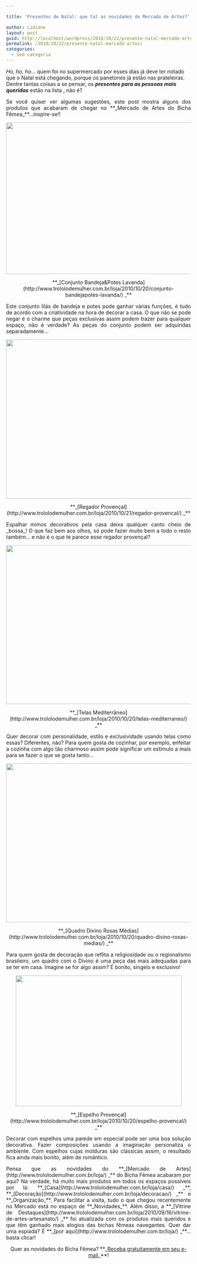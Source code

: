 ```yaml
---

title: 'Presentes de Natal: que tal as novidades do Mercado de Artes?'

author: Lidiane
layout: post
guid: http://localhost/wordpress/2010/10/22/presente-natal-mercado-artes/
permalink: /2010/10/22/presente-natal-mercado-artes/
categories:
  - Sem categoria
---
```

_Ho, ho, ho_… quem foi no supermercado por esses dias já deve ter notado que o Natal está chegando, porque os panetones já estão nas prateleiras. Dentre tantas coisas a se pensar, os **_presentes para as pessoas mais queridas_** estão na lista , não é?

<p style="text-align: justify;">
  Se você quiser ver algumas sugestões, este post mostra alguns dos produtos que acabaram de chegar no **_Mercado de Artes do Bicha Fêmea_**…inspire-se!!
</p>

<!--more-->

<p style="text-align: center;">
  <a href="http://www.trololodemulher.com.br/blog/wp-content/uploads/2010/10/Conjunto-BandejaPotes-Lavanda.jpg"><img class="alignnone size-full wp-image-5334" title="Conjunto Bandeja&Potes Lavanda" src="http://www.trololodemulher.com.br/blog/wp-content/uploads/2010/10/Conjunto-BandejaPotes-Lavanda.jpg" alt="" width="558" height="412" /></a>
</p>

<p style="text-align: center;">
  **_[Conjunto Bandeja&Potes Lavanda](http://www.trololodemulher.com.br/loja/2010/10/20/conjunto-bandejapotes-lavanda/) _**
</p>

<p style="text-align: justify;">
  Este conjunto lilás de bandeja e potes pode ganhar várias funções, é tudo de acordo com a criatividade na hora de decorar a casa. O que não se pode negar é o charme que peças exclusivas assim podem trazer para qualquer espaço, não é verdade? As peças do conjunto podem ser adquiridas separadamente…
</p>

<p style="text-align: center;">
  <a href="http://www.trololodemulher.com.br/blog/wp-content/uploads/2010/10/Regador-Provencal.jpg"><img class="alignnone size-full wp-image-5337" title="Regador Provençal" src="http://www.trololodemulher.com.br/blog/wp-content/uploads/2010/10/Regador-Provencal.jpg" alt="" width="648" height="432" /></a>
</p>

<p style="text-align: center;">
  **_[Regador Provençal](http://www.trololodemulher.com.br/loja/2010/10/21/regador-provencal/) _**
</p>

<p style="text-align: justify;">
  Espalhar mimos decorativos pela casa deixa qualquer canto cheio de _bossa_! O que faz bem aos olhos, só pode fazer muito bem a todo o resto também… e não é o que te parece esse regador provençal?
</p>

<p style="text-align: center;">
  <a href="http://www.trololodemulher.com.br/blog/wp-content/uploads/2010/10/Telas-Mediterraneo.jpg"><img class="alignnone size-full wp-image-5338" title="Telas Mediterrâneo" src="http://www.trololodemulher.com.br/blog/wp-content/uploads/2010/10/Telas-Mediterraneo.jpg" alt="" width="648" height="432" /></a>
</p>

<p style="text-align: center;">
  **_[Telas Mediterrâneo](http://www.trololodemulher.com.br/loja/2010/10/20/telas-mediterraneo/) _**
</p>

<p style="text-align: justify;">
  Quer decorar com personalidade, estilo e exclusividade usando telas como essas? Diferentes, não? Para quem gosta de cozinhar, por exemplo, enfeitar a cozinha com algo tão charmoso assim pode significar um estímulo a mais para se fazer o que se gosta tanto…
</p>

<p style="text-align: center;">
  <a href="http://www.trololodemulher.com.br/blog/wp-content/uploads/2010/10/Divino-Rosas-Medias.jpg"><img class="alignnone size-full wp-image-5339" title="Divino Rosas Médias" src="http://www.trololodemulher.com.br/blog/wp-content/uploads/2010/10/Divino-Rosas-Medias.jpg" alt="" width="648" height="432" /></a>
</p>

<p style="text-align: center;">
  **_[Quadro Divino Rosas Médias](http://www.trololodemulher.com.br/loja/2010/10/20/quadro-divino-rosas-medias/) _**
</p>

<p style="text-align: justify;">
  Para quem gosta de decoração que reflita a religiosidade ou o regionalismo brasileiro, um quadro com o Divino é uma peça das mais adequadas para se ter em casa. Imagine se for algo assim? É bonito, singelo e exclusivo!
</p>

<p style="text-align: center;">
  <a href="http://www.trololodemulher.com.br/blog/wp-content/uploads/2010/10/Espelho-Provencal.jpg"><img class="alignnone size-full wp-image-5340" title="Espelho Provençal" src="http://www.trololodemulher.com.br/blog/wp-content/uploads/2010/10/Espelho-Provencal.jpg" alt="" width="453" height="356" /></a>
</p>

<p style="text-align: center;">
  **_[Espelho Provençal](http://www.trololodemulher.com.br/loja/2010/10/20/espelho-provencal/) _**
</p>

<p style="text-align: justify;">
  Decorar com espelhos uma parede em especial pode ser uma boa solução decorativa. Fazer composições usando a imaginação personaliza o ambiente. Com espelhos cujas molduras são clássicas assim, o resultado fica ainda mais bonito, além de romântico.
</p>

<p style="text-align: justify;">
  Pensa que as novidades do **_[Mercado de Artes](http://www.trololodemulher.com.br/loja/) _** do Bicha Fêmea acabaram por aqui? Na verdade, há muito mais produtos em todos os espaços possíveis por lá: **_[Casa](http://www.trololodemulher.com.br/loja/casa/) _**, **_[Decoração](http://www.trololodemulher.com.br/loja/decoracao/) _** e **_Organização_**. Para facilitar a visita, tudo o que chegou recentemente no Mercado está no espaço de **_Novidades_**. Além disso, a **_[Vitrine de Destaques](http://www.trololodemulher.com.br/loja/2010/09/16/vitrine-de-artes-artesanato/) _** foi atualizada com os produtos mais queridos e que têm ganhado mais elogios das bichas fêmeas navegantes. Quer dar uma espiada? É **_[por aqui](http://www.trololodemulher.com.br/loja/) _**… basta clicar!
</p>

<p style="text-align: center;">
  Quer as novidades do Bicha Fêmea? **_<a href="http://feedburner.google.com/fb/a/mailverify?uri=blogbichafemea&loc=pt_BR">Receba gratuitamente em seu e-mail</a>_**!
</p>